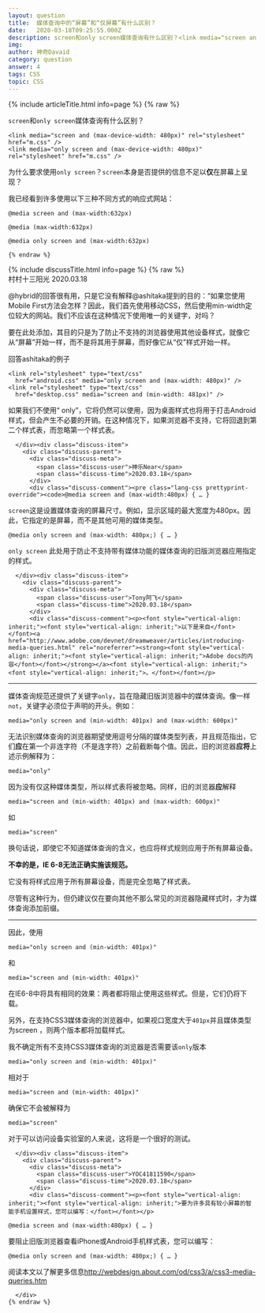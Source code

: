 ```yaml
---
layout: question
title:  媒体查询中的“屏幕”和“仅屏幕”有什么区别？
date:   2020-03-18T09:25:55.000Z
description: screen和only screen媒体查询有什么区别？<link media="screen and (max-device-width  480p...
img: 
author: 神奇Davaid
category: question
answer: 4
tags: CSS
topic: CSS
---
```

<div class="article-root">
  <div class="article">
    {% include articleTitle.html info=page %}
    {% raw %}
    <div class="article-content"><p><font style="vertical-align: inherit;"></font><code>screen</code><font style="vertical-align: inherit;"><font style="vertical-align: inherit;">和</font></font><code>only screen</code><font style="vertical-align: inherit;"><font style="vertical-align: inherit;">媒体查询有什么</font><font style="vertical-align: inherit;">区别</font><font style="vertical-align: inherit;">？</font></font></p>

<pre><code>&lt;link media="screen and (max-device-width: 480px)" rel="stylesheet" href="m.css" /&gt;<font></font>
&lt;link media="only screen and (max-device-width: 480px)" rel="stylesheet" href="m.css" /&gt;<font></font>
</code></pre>

<p><font style="vertical-align: inherit;"><font style="vertical-align: inherit;">为什么要求使用</font></font><code>only screen</code><font style="vertical-align: inherit;"><font style="vertical-align: inherit;">？</font></font><code>screen</code><font style="vertical-align: inherit;"><font style="vertical-align: inherit;">本身</font><font style="vertical-align: inherit;">是否</font><font style="vertical-align: inherit;">提供的信息不足以</font></font><strong><font style="vertical-align: inherit;"><font style="vertical-align: inherit;">仅</font></font></strong><font style="vertical-align: inherit;"><font style="vertical-align: inherit;">在屏幕上</font><font style="vertical-align: inherit;">呈现</font><font style="vertical-align: inherit;">？</font></font></p>

<p><font style="vertical-align: inherit;"><font style="vertical-align: inherit;">我已经看到许多使用以下三种不同方式的响应式网站：</font></font></p>

<pre class="lang-css prettyprint-override"><code>@media screen and (max-width:632px)
</code></pre>

<pre class="lang-css prettyprint-override"><code>@media (max-width:632px)
</code></pre>

<pre class="lang-css prettyprint-override"><code>@media only screen and (max-width:632px)
</code></pre></div>
    {% endraw %}
  </div>

  <div class="discuss-wrapper">
    {% include discussTitle.html info=page %}
    {% raw %}
    <div class="discuss-item">
        <div class="discuss-parent">
          <div class="discuss-meta">
            <span class="discuss-user">村村十三阳光</span>
            <span class="discuss-time">2020.03.18</span>
          </div>
          <div class="discuss-comment"><p><font style="vertical-align: inherit;"><font style="vertical-align: inherit;">@hybrid的回答很有用，只是它没有解释@ashitaka提到的目的：“如果您使用Mobile First方法会怎样？因此，我们首先使用移动CSS，然后使用min-width定位较大的网站。我们不应该在这种情况下使用唯一的关键字，对吗？</font></font></p>

<p><font style="vertical-align: inherit;"><font style="vertical-align: inherit;">要在此处添加，其目的只是为了防止不支持的浏览器使用其他设备样式，就像它从“屏幕”开始一样，而不是将其用于屏幕，而好像它从“仅”样式开始一样。</font></font></p>

<p><font style="vertical-align: inherit;"><font style="vertical-align: inherit;">回答ashitaka的例子</font></font></p>

<pre><code>&lt;link rel="stylesheet" type="text/css" <font></font>
  href="android.css" media="only screen and (max-width: 480px)" /&gt;<font></font>
&lt;link rel="stylesheet" type="text/css" <font></font>
  href="desktop.css" media="screen and (min-width: 481px)" /&gt;<font></font>
</code></pre>

<p><font style="vertical-align: inherit;"><font style="vertical-align: inherit;">如果我们不使用“ only”，它将仍然可以使用，因为桌面样式也将用于打击Android样式，但会产生不必要的开销。</font><font style="vertical-align: inherit;">在这种情况下，如果浏览器不支持，它将回退到第二个样式表，而忽略第一个样式表。</font></font></p></div>
        </div>
        
      </div><div class="discuss-item">
        <div class="discuss-parent">
          <div class="discuss-meta">
            <span class="discuss-user">神乐Near</span>
            <span class="discuss-time">2020.03.18</span>
          </div>
          <div class="discuss-comment"><pre class="lang-css prettyprint-override"><code>@media screen and (max-width:480px) { … } 
</code></pre>



<p><code>screen</code><font style="vertical-align: inherit;"><font style="vertical-align: inherit;">这是设置媒体查询的屏幕尺寸。</font><font style="vertical-align: inherit;">例如，显示区域的最大宽度为480px。</font><font style="vertical-align: inherit;">因此，它指定的是屏幕，而不是其他可用的媒体类型。</font></font></p>

<pre class="lang-css prettyprint-override"><code>@media only screen and (max-width: 480px;) { … } 
</code></pre>



<p><code>only screen</code><font style="vertical-align: inherit;"><font style="vertical-align: inherit;">  此处用于防止不支持带有媒体功能的媒体查询的旧版浏览器应用指定的样式。</font></font></p></div>
        </div>
        
      </div><div class="discuss-item">
        <div class="discuss-parent">
          <div class="discuss-meta">
            <span class="discuss-user">Tony阿飞</span>
            <span class="discuss-time">2020.03.18</span>
          </div>
          <div class="discuss-comment"><p><font style="vertical-align: inherit;"><font style="vertical-align: inherit;">以下是来自</font></font><a href="http://www.adobe.com/devnet/dreamweaver/articles/introducing-media-queries.html" rel="noreferrer"><strong><font style="vertical-align: inherit;"><font style="vertical-align: inherit;">Adobe docs的内容</font></font></strong></a><font style="vertical-align: inherit;"><font style="vertical-align: inherit;">。</font></font></p>

<hr>

<p><font style="vertical-align: inherit;"><font style="vertical-align: inherit;">媒体查询规范还提供了关键字</font></font><code>only</code><font style="vertical-align: inherit;"><font style="vertical-align: inherit;">，旨在隐藏旧版浏览器中的媒体查询。</font><font style="vertical-align: inherit;">像一样</font></font><code>not</code><font style="vertical-align: inherit;"><font style="vertical-align: inherit;">，关键字必须位于声明的开头。</font><font style="vertical-align: inherit;">例如：</font></font></p>

<pre><code>media="only screen and (min-width: 401px) and (max-width: 600px)"
</code></pre>

<p><font style="vertical-align: inherit;"><font style="vertical-align: inherit;">无法识别媒体查询的浏览器期望使用逗号分隔的媒体类型列表，并且规范指出，它们</font></font><strong><font style="vertical-align: inherit;"><font style="vertical-align: inherit;">应</font></font></strong><font style="vertical-align: inherit;"><font style="vertical-align: inherit;">在第一个非连字符（不是连字符）之前截断每个值。</font><font style="vertical-align: inherit;">因此，旧的浏览器</font></font><strong><font style="vertical-align: inherit;"><font style="vertical-align: inherit;">应将</font></font></strong><font style="vertical-align: inherit;"><font style="vertical-align: inherit;">上述示例解释为：</font></font></p>

<pre><code>media="only"
</code></pre>

<p><font style="vertical-align: inherit;"><font style="vertical-align: inherit;">因为没有仅这种媒体类型，所以样式表将被忽略。</font><font style="vertical-align: inherit;">同样，旧的浏览器</font></font><strong><font style="vertical-align: inherit;"><font style="vertical-align: inherit;">应</font></font></strong><font style="vertical-align: inherit;"><font style="vertical-align: inherit;">解释</font></font></p>

<pre><code>media="screen and (min-width: 401px) and (max-width: 600px)"
</code></pre>

<p><font style="vertical-align: inherit;"><font style="vertical-align: inherit;">如 </font></font></p>

<pre><code>media="screen"
</code></pre>

<p><font style="vertical-align: inherit;"><font style="vertical-align: inherit;">换句话说，即使它不知道媒体查询的含义，也应将样式规则应用于所有屏幕设备。</font></font></p>

<p><strong><font style="vertical-align: inherit;"><font style="vertical-align: inherit;">不幸的是，IE 6-8无法正确实施该规范。</font></font></strong></p>

<p><font style="vertical-align: inherit;"><font style="vertical-align: inherit;">它没有将样式应用于所有屏幕设备，而是完全忽略了样式表。</font></font></p>

<p><font style="vertical-align: inherit;"><font style="vertical-align: inherit;">尽管有这种行为，但仍建议仅在要向其他不那么常见的浏览器隐藏样式时，才为媒体查询添加前缀。</font></font></p>

<hr>

<p><font style="vertical-align: inherit;"><font style="vertical-align: inherit;">因此，使用 </font></font></p>

<pre><code>media="only screen and (min-width: 401px)"
</code></pre>

<p><font style="vertical-align: inherit;"><font style="vertical-align: inherit;">和</font></font></p>

<pre><code>media="screen and (min-width: 401px)"
</code></pre>

<p><font style="vertical-align: inherit;"><font style="vertical-align: inherit;">在IE6-8中将具有相同的效果：两者都将阻止使用这些样式。</font><font style="vertical-align: inherit;">但是，它们仍将下载。</font></font></p>

<p><font style="vertical-align: inherit;"><font style="vertical-align: inherit;">另外，在支持CSS3媒体查询的浏览器中，如果视口宽度大于</font></font><code>401px</code><font style="vertical-align: inherit;"><font style="vertical-align: inherit;">并且媒体类型为screen </font><font style="vertical-align: inherit;">，则两个版本都将加载样式</font><font style="vertical-align: inherit;">。</font></font></p>

<p><font style="vertical-align: inherit;"><font style="vertical-align: inherit;">我不确定所有不支持CSS3媒体查询的浏览器是否需要该</font></font><code>only</code><font style="vertical-align: inherit;"><font style="vertical-align: inherit;">版本</font></font></p>

<pre><code>media="only screen and (min-width: 401px)" 
</code></pre>

<p><font style="vertical-align: inherit;"><font style="vertical-align: inherit;">相对于</font></font></p>

<pre><code>media="screen and (min-width: 401px)"
</code></pre>

<p><font style="vertical-align: inherit;"><font style="vertical-align: inherit;">确保它不会被解释为</font></font></p>

<pre><code>media="screen"
</code></pre>

<p><font style="vertical-align: inherit;"><font style="vertical-align: inherit;">对于可以访问设备实验室的人来说，这将是一个很好的测试。</font></font></p></div>
        </div>
        
      </div><div class="discuss-item">
        <div class="discuss-parent">
          <div class="discuss-meta">
            <span class="discuss-user">YOC41811590</span>
            <span class="discuss-time">2020.03.18</span>
          </div>
          <div class="discuss-comment"><p><font style="vertical-align: inherit;"><font style="vertical-align: inherit;">要为许多具有较小屏幕的智能手机设置样式，您可以编写：</font></font></p>

<pre><code>@media screen and (max-width:480px) { … } 
</code></pre>

<p><font style="vertical-align: inherit;"><font style="vertical-align: inherit;">要阻止旧版浏览器查看iPhone或Android手机样式表，您可以编写：</font></font></p>

<pre><code>@media only screen and (max-width: 480px;) { … } 
</code></pre>

<p><font style="vertical-align: inherit;"><font style="vertical-align: inherit;">阅读本文以了解更多信息</font></font><a href="http://webdesign.about.com/od/css3/a/css3-media-queries.htm" rel="noreferrer"><font style="vertical-align: inherit;"><font style="vertical-align: inherit;">http://webdesign.about.com/od/css3/a/css3-media-queries.htm</font></font></a></p></div>
        </div>
        
      </div>
    {% endraw %}
  </div>
<div>

